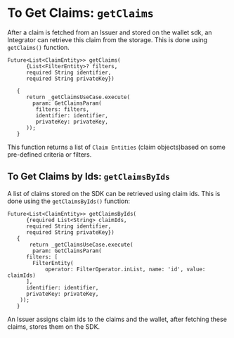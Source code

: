  # To Get Claims: `getClaims` 

After a claim is fetched from an Issuer and stored on the wallet sdk, an Integrator can retrieve this claim from the storage. This is done using `getClaims()` function.
 
```
Future<List<ClaimEntity>> getClaims(
      {List<FilterEntity>? filters,
      required String identifier,
      required String privateKey})
 
   {
      return _getClaimsUseCase.execute(
        param: GetClaimsParam(
         filters: filters,
         identifier: identifier,
         privateKey: privateKey,
      ));
   }
```
This function returns a list of `Claim Entities` (claim objects)based on some pre-defined criteria or filters.
 
## To Get Claims by Ids: `getClaimsByIds`
 
A list of claims stored on the SDK can be retrieved using claim ids. This is done using  the `getClaimsByIds()` function:
 
```
Future<List<ClaimEntity>> getClaimsByIds(
      {required List<String> claimIds,
      required String identifier,
      required String privateKey})
   {
       return _getClaimsUseCase.execute(
        param: GetClaimsParam(
      filters: [
        FilterEntity(
            operator: FilterOperator.inList, name: 'id', value: claimIds)
      ],
      identifier: identifier,
      privateKey: privateKey,
    ));
   }
```
An Issuer assigns claim ids to the claims and the wallet, after fetching these claims, stores them on the SDK. 